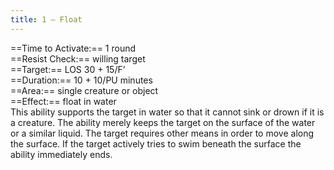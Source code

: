```yaml
---
title: 1 – Float
---
```

==Time to Activate:== 1 round  
==Resist Check:== willing target  
==Target:== LOS 30 + 15/F’  
==Duration:== 10 + 10/PU minutes  
==Area:== single creature or object  
==Effect:== float in water  
This ability supports the target in water so that it cannot sink or drown if it is a creature. The ability merely keeps the target on the surface of the water or a similar liquid. The target requires other means in order to move along the surface. If the target actively tries to swim beneath the surface the ability immediately ends.  
